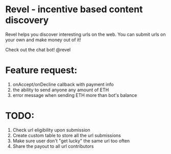 # Revel - incentive based content discovery

Revel helps you discover interesting urls on the web. You can submit urls on your own and make money out of it!

Check out the chat bot! @revel

# Feature request:

1. onAccept/onDecline callback with payment info
2. the ability to send anyone any amount of ETH
3. error message when sending ETH more than bot's balance

# TODO:
1. Check url eligibility upon submission
2. Create custom table to store all the url submissions
3. Make sure user don't "get lucky" the same url too often
4. Share the payout to all url contributors
